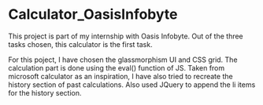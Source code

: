 # Calculator_OasisInfobyte
This project is part of my internship with Oasis Infobyte. Out of the three tasks chosen, this calculator is the first task.

For this poject, I have chosen the glassmorphism UI and CSS grid. The calculation part is done using the eval() function of JS.
Taken from microsoft calculator as an inspiration, I have also tried to recreate the history section of past calculations. 
Also used JQuery to append the li items for the history section.
